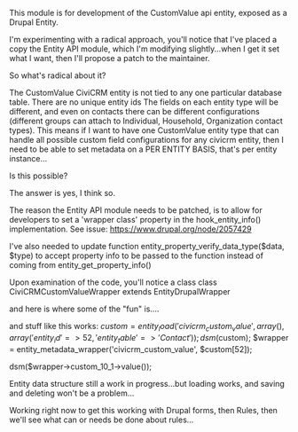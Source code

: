 This module is for development of the CustomValue api entity, exposed as a Drupal Entity. 

I'm experimenting with a radical approach, you'll notice that I've placed a copy the Entity API module, which I'm modifying slightly...when I get it set what I want, then I'll propose a patch to the maintainer. 

So what's radical about it?

The CustomValue CiviCRM entity is not tied to any one particular database table.
There are no unique entity ids
The fields on each entity type will be different, and even on contacts there can be different configurations (different groups can attach to Individual, Household, Organization contact types). 
This means if I want to have one CustomValue entity type that can handle all possible custom field configurations for any civicrm entity, then I need to be able to set metadata on a PER ENTITY BASIS, that's per entity instance...

Is this possible?

The answer is yes, I think so. 

The reason the Entity API module needs to be patched, is to allow for developers to set a 'wrapper class' property in the hook_entity_info() implementation. 
See issue: https://www.drupal.org/node/2057429

I've also needed to update 
function entity_property_verify_data_type($data, $type) to accept property info to be passed to the function instead of coming from entity_get_property_info()

Upon examination of the code, you'll notice a class 
class CiviCRMCustomValueWrapper extends EntityDrupalWrapper

and here is where some of the "fun" is....

and stuff like this works: 
$custom = entity_load('civicrm_custom_value', array(), array('entity_id' => 52, 'entity_table' => 'Contact'));
dsm($custom);
$wrapper = entity_metadata_wrapper('civicrm_custom_value', $custom[52]);

dsm($wrapper->custom_10_1->value());

Entity data structure still a work in progress...but loading works, and saving and deleting won't be a problem...

Working right now to get this working with Drupal forms, then Rules, then we'll see what can or needs be done about rules...

